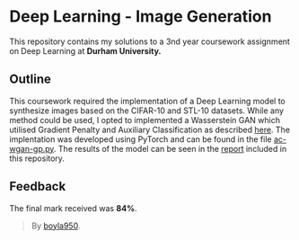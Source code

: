 # Deep Learning - Image Generation

This repository contains my solutions to a 3nd year coursework assignment on Deep Learning at **Durham University.**

## Outline

This coursework required the implementation of a Deep Learning model to synthesize images based on the CIFAR-10 and STL-10 datasets. While any method could be used, I opted to implemented a Wasserstein GAN which utilised Gradient Penalty and Auxiliary Classification as described [here](https://arxiv.org/pdf/1704.00028.pdf). The implentation was developed using PyTorch and can be found in the file [ac-wgan-gp.py](https://github.com/boyla950/deep-learning-coursework/blob/main/ac-wgan-gp.py). The results of the model can be seen in the [report](https://github.com/boyla950/deep-learning-coursework/blob/main/paper.pdf) included in this repository.

## Feedback
The final mark received was **84%**.

> By [boyla950](https://github.com/boyla950).
